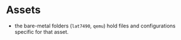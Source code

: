 # Assets
- the bare-metal folders (`lat7490`, `qemu`) hold files and configurations specific for that asset.
